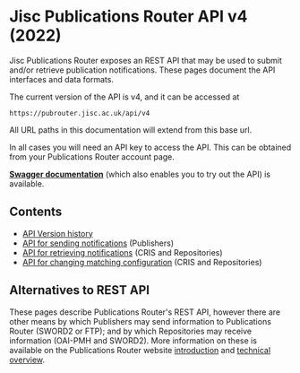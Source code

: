 # Jisc Publications Router API v4 (2022)
 
Jisc Publications Router exposes an REST API that may be used to submit and/or retrieve publication notifications. These pages document the API interfaces and data formats.

The current version of the API is v4, and it can be accessed at

    https://pubrouter.jisc.ac.uk/api/v4

All URL paths in this documentation will extend from this base url.

In all cases you will need an API key to access the API.  This can be obtained from your Publications Router account page.

**[Swagger documentation](https://jisc-services.github.io/Public-Documentation/)** (which also enables you to try out the API) is available.

## Contents

* [API Version history](../README.md#api-release-history)
* [API for sending notifications](./Send.md) (Publishers)
* [API for retrieving notifications](./Retrieve.md) (CRIS and Repositories)
* [API for changing matching configuration](./Config.md) (CRIS and Repositories)

## Alternatives to REST API

These pages describe Publications Router's REST API, however there are other means by which Publishers may send information to Publications Router (SWORD2 or FTP); and by which Repositories may receive information (OAI-PMH and SWORD2).  More information on these is available on the  Publications Router website [introduction](https://pubrouter.jisc.ac.uk/about/) and [technical overview](https://pubrouter.jisc.ac.uk/about/resources/).

